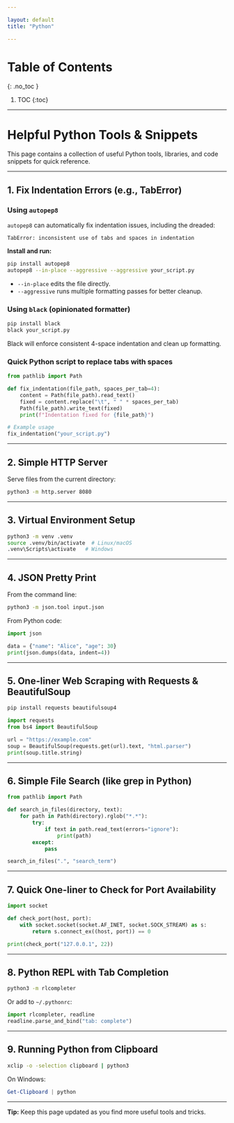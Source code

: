 ```yaml
---

layout: default
title: "Python"

---
```


# Table of Contents 
{: .no_toc }

1. TOC 
{:toc}

---

# Helpful Python Tools & Snippets

This page contains a collection of useful Python tools, libraries, and code snippets for quick reference.

---

## 1. Fix Indentation Errors (e.g., TabError)

### Using `autopep8`
`autopep8` can automatically fix indentation issues, including the dreaded:
```
TabError: inconsistent use of tabs and spaces in indentation
```
**Install and run:**
```bash
pip install autopep8
autopep8 --in-place --aggressive --aggressive your_script.py
```
- `--in-place` edits the file directly.
- `--aggressive` runs multiple formatting passes for better cleanup.

### Using `black` (opinionated formatter)
```bash
pip install black
black your_script.py
```
Black will enforce consistent 4-space indentation and clean up formatting.

### Quick Python script to replace tabs with spaces
```python
from pathlib import Path

def fix_indentation(file_path, spaces_per_tab=4):
    content = Path(file_path).read_text()
    fixed = content.replace("\t", " " * spaces_per_tab)
    Path(file_path).write_text(fixed)
    print(f"Indentation fixed for {file_path}")

# Example usage
fix_indentation("your_script.py")
```

---

## 2. Simple HTTP Server

Serve files from the current directory:
```bash
python3 -m http.server 8080
```

---

## 3. Virtual Environment Setup

```bash
python3 -m venv .venv
source .venv/bin/activate  # Linux/macOS
.venv\Scripts\activate   # Windows
```

---

## 4. JSON Pretty Print

From the command line:
```bash
python3 -m json.tool input.json
```

From Python code:
```python
import json

data = {"name": "Alice", "age": 30}
print(json.dumps(data, indent=4))
```

---

## 5. One-liner Web Scraping with Requests & BeautifulSoup

```bash
pip install requests beautifulsoup4
```
```python
import requests
from bs4 import BeautifulSoup

url = "https://example.com"
soup = BeautifulSoup(requests.get(url).text, "html.parser")
print(soup.title.string)
```

---

## 6. Simple File Search (like grep in Python)

```python
from pathlib import Path

def search_in_files(directory, text):
    for path in Path(directory).rglob("*.*"):
        try:
            if text in path.read_text(errors="ignore"):
                print(path)
        except:
            pass

search_in_files(".", "search_term")
```

---

## 7. Quick One-liner to Check for Port Availability

```python
import socket

def check_port(host, port):
    with socket.socket(socket.AF_INET, socket.SOCK_STREAM) as s:
        return s.connect_ex((host, port)) == 0

print(check_port("127.0.0.1", 22))
```

---

## 8. Python REPL with Tab Completion

```bash
python3 -m rlcompleter
```

Or add to `~/.pythonrc`:
```python
import rlcompleter, readline
readline.parse_and_bind("tab: complete")
```

---

## 9. Running Python from Clipboard

```bash
xclip -o -selection clipboard | python3
```

On Windows:
```powershell
Get-Clipboard | python
```

---

**Tip:** Keep this page updated as you find more useful tools and tricks.
